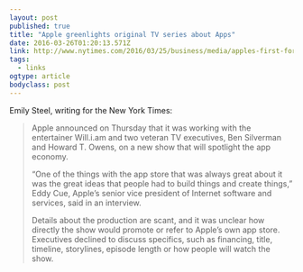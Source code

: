 ```yaml
---
layout: post 
published: true 
title: "Apple greenlights original TV series about Apps" 
date: 2016-03-26T01:20:13.571Z 
link: http://www.nytimes.com/2016/03/25/business/media/apples-first-foray-into-original-tv-is-a-series-about-apps.html?_r=0 
tags:
  - links
ogtype: article 
bodyclass: post 
---
```


Emily Steel, writing for the New York Times:

> Apple announced on Thursday that it was working with the entertainer Will.i.am and two veteran TV executives, Ben Silverman and Howard T. Owens, on a new show that will spotlight the app economy.
> 
> “One of the things with the app store that was always great about it was the great ideas that people had to build things and create things,” Eddy Cue, Apple’s senior vice president of Internet software and services, said in an interview.
> 
> Details about the production are scant, and it was unclear how directly the show would promote or refer to Apple’s own app store. Executives declined to discuss specifics, such as financing, title, timeline, storylines, episode length or how people will watch the show.
